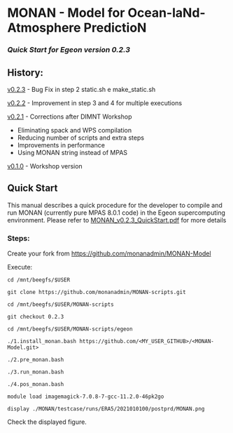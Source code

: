# MONAN - Model for Ocean-laNd-Atmosphere PredictioN

### *Quick Start for Egeon version 0.2.3*

## History:

[v0.2.3](https://github.com/monanadmin/monan/blob/main/doc/MONAN_v0.2.3_QuickStart.pdf) - Bug Fix in step 2 static.sh e make_static.sh

[v0.2.2](https://github.com/monanadmin/monan/blob/main/doc/MONAN_v0.2.2_QuickStart.pdf) - Improvement in step 3 and 4 for multiple executions

[v0.2.1](https://github.com/monanadmin/monan/blob/main/doc/MONAN_v0.2.1_QuickStart.pdf) - Corrections after DIMNT Workshop
 - Eliminating spack and WPS compilation
 - Reducing number of scripts and extra steps
 - Improvements in performance
 - Using MONAN string instead of MPAS
   
[v0.1.0](https://github.com/monanadmin/monan/blob/main/doc/MONAN_v0.1.0_QuickStart.pdf) - Workshop version

## Quick Start

This manual describes a quick procedure for the developer to compile and run MONAN (currently pure MPAS 8.0.1 code) in the Egeon supercomputing environment.
Please refer to [MONAN_v0.2.3_QuickStart.pdf](https://github.com/monanadmin/monan/blob/main/doc/MONAN_v0.2.3_QuickStart.pdf) for more details

### Steps:

Create your fork from https://github.com/monanadmin/MONAN-Model 

Execute:

```
cd /mnt/beegfs/$USER

git clone https://github.com/monanadmin/MONAN-scripts.git

cd /mnt/beegfs/$USER/MONAN-scripts

git checkout 0.2.3

cd /mnt/beegfs/$USER/MONAN-scripts/egeon

./1.install_monan.bash https://github.com/<MY_USER_GITHUB>/<MONAN-Model.git>

./2.pre_monan.bash

./3.run_monan.bash

./4.pos_monan.bash

module load imagemagick-7.0.8-7-gcc-11.2.0-46pk2go

display ./MONAN/testcase/runs/ERA5/2021010100/postprd/MONAN.png

```

Check the displayed figure.

